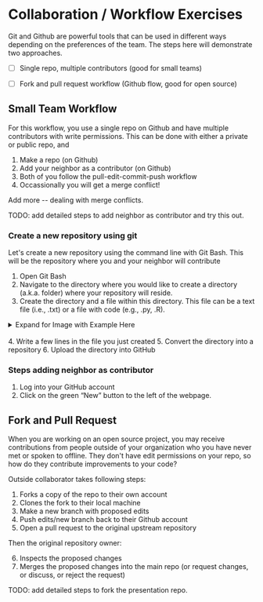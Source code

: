 # Collaboration / Workflow Exercises

Git and Github are powerful tools that can be used in different ways depending on the preferences of the team. The steps here will demonstrate two approaches.

- [ ] Single repo, multiple contributors (good for small teams)
- [ ] Fork and pull request workflow (Github flow, good for open source)


## Small Team Workflow

For this workflow, you use a single repo on Github and have multiple contributors with write permissions. This can be done with either a private or public repo, and  

1. Make a repo (on Github)
2. Add your neighbor as a contributor (on Github)
3. Both of you follow the pull-edit-commit-push workflow
4. Occassionally you will get a merge conflict!

Add more -- dealing with merge conflicts.

TODO: add detailed steps to add neighbor as contributor and try this out.

### Create a new repository using git
Let's create a new repository using the command line with Git Bash.  This will be the repository where you and your neighbor will contribute

1. Open Git Bash
2. Navigate to the directory where you would like to create a directory (a.k.a. folder) where your repository will reside.
3. Create the directory and a file within this directory.  This file can be a text file (i.e., .txt) or a file with code (e.g., .py, .R).

<details>
  <summary>Expand for Image with Example Here</summary>



![](https://github.com/USEPA/Git-GitHub_Workshop_2018/blob/master/img/git_collab/gitCollab_NewFile.png)
</details>

<br>
4. Write a few lines in the file you just created
5. Convert the directory into a repository
6. Upload the directory into GitHub


### Steps adding neighbor as contributor

1. Log into your GitHub account 
2. Click on the green “New” button to the left of the webpage.


## Fork and Pull Request

When you are working on an open source project, you may receive contributions from people outside of your organization who you have never met or spoken to offline. They don't have edit permissions on your repo, so how do they contribute improvements to your code?

Outside collaborator takes following steps:

1. Forks a copy of the repo to their own account
2. Clones the fork to their local machine
3. Make a new branch with proposed edits
4. Push edits/new branch back to their Github account
5. Open a pull request to the original upstream repository

Then the original repository owner:

6. Inspects the proposed changes
7. Merges the proposed changes into the main repo (or request changes, or discuss, or reject the request)

TODO: add detailed steps to fork the presentation repo.
